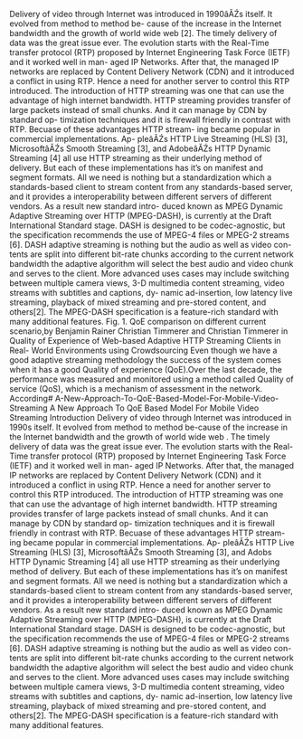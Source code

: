 Delivery of video through Internet was introduced in
1990âĂŹs itself. It evolved from method to method be-
cause of the increase in the Internet bandwidth and the
growth of world wide web [2]. The timely delivery of data
was the great issue ever. The evolution starts with the
Real-Time transfer protocol (RTP) proposed by Internet
Engineering Task Force (IETF) and it worked well in man-
aged IP Networks. After that, the managed IP networks
are replaced by Content Delivery Network (CDN) and
it introduced a conflict in using RTP. Hence a need for
another server to control this RTP introduced.
The introduction of HTTP streaming was one that can
use the advantage of high internet bandwidth. HTTP
streaming provides transfer of large packets instead of
small chunks. And it can manage by CDN by standard op-
timization techniques and it is firewall friendly in contrast
with RTP. Becuase of these advantages HTTP stream-
ing became popular in commercial implementations. Ap-
pleâĂŹs HTTP Live Streaming (HLS) [3], MicrosoftâĂŹs
Smooth Streaming [3], and AdobeâĂŹs HTTP Dynamic
Streaming [4] all use HTTP streaming as their underlying
method of delivery. But each of these implementations
has it’s on manifest and segment formats. All we need
is nothing but a standardization which a standards-based
client to stream content from any standards-based server,
and it provides a interoperability between different servers
of different vendors. As a result new standard intro-
duced known as MPEG Dynamic Adaptive Streaming
over HTTP (MPEG-DASH), is currently at the Draft
International Standard stage. DASH is designed to be
codec-agnostic, but the specification recommends the use
of MPEG-4 files or MPEG-2 streams [6]. DASH adaptive
streaming is nothing but the audio as well as video con-
tents are split into different bit-rate chunks according to
the current network bandwidth the adaptive algorithm will
select the best audio and video chunk and serves to the
client. More advanced uses cases may include switching
between multiple camera views, 3-D multimedia content
streaming, video streams with subtitles and captions, dy-
namic ad-insertion, low latency live streaming, playback
of mixed streaming and pre-stored content, and others[2].
The MPEG-DASH specification is a feature-rich standard
with many additional features.
Fig. 1. QoE comparison on different current scenario,by Benjamin
Rainer Christian Timmerer and Christian Timmerer in Quality of
Experience of Web-based Adaptive HTTP Streaming Clients in Real-
World Environments using Crowdsourcing
Even though we have a good adaptive streaming
methodology the success of the system comes when it
has a good Quality of experience (QoE).Over the last
decade, the performance was measured and monitored
using a method called Quality of service (QoS), which
is a mechanism of assessment in the network. According# A-New-Approach-To-QoE-Based-Model-For-Mobile-Video-Streaming
A New Approach To QoE Based Model For Mobile Video Streaming
Introduction
Delivery of video through Internet was introduced in 1990s itself.
It evolved from method to method be-cause of the increase in the Internet bandwidth and the
growth of world wide web . The timely delivery of data
was the great issue ever. The evolution starts with the
Real-Time transfer protocol (RTP) proposed by Internet
Engineering Task Force (IETF) and it worked well in man-
aged IP Networks. After that, the managed IP networks
are replaced by Content Delivery Network (CDN) and
it introduced a conflict in using RTP. Hence a need for
another server to control this RTP introduced.
The introduction of HTTP streaming was one that can
use the advantage of high internet bandwidth. HTTP
streaming provides transfer of large packets instead of
small chunks. And it can manage by CDN by standard op-
timization techniques and it is firewall friendly in contrast
with RTP. Becuase of these advantages HTTP stream-
ing became popular in commercial implementations. Ap-
pleâĂŹs HTTP Live Streaming (HLS) [3], MicrosoftâĂŹs
Smooth Streaming [3], and Adobs HTTP Dynamic
Streaming [4] all use HTTP streaming as their underlying
method of delivery. But each of these implementations
has it’s on manifest and segment formats. All we need
is nothing but a standardization which a standards-based
client to stream content from any standards-based server,
and it provides a interoperability between different servers
of different vendors. As a result new standard intro-
duced known as MPEG Dynamic Adaptive Streaming
over HTTP (MPEG-DASH), is currently at the Draft
International Standard stage. DASH is designed to be
codec-agnostic, but the specification recommends the use
of MPEG-4 files or MPEG-2 streams [6]. DASH adaptive
streaming is nothing but the audio as well as video con-
tents are split into different bit-rate chunks according to
the current network bandwidth the adaptive algorithm will
select the best audio and video chunk and serves to the
client. More advanced uses cases may include switching
between multiple camera views, 3-D multimedia content
streaming, video streams with subtitles and captions, dy-
namic ad-insertion, low latency live streaming, playback
of mixed streaming and pre-stored content, and others[2].
The MPEG-DASH specification is a feature-rich standard
with many additional features.
